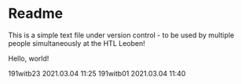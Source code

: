 # Readme

This is a simple text file under version control - to be used by multiple people simultaneously at the HTL Leoben!

Hello, world!

191witb23 2021.03.04 11:25
191witb01 2021.03.04 11:40